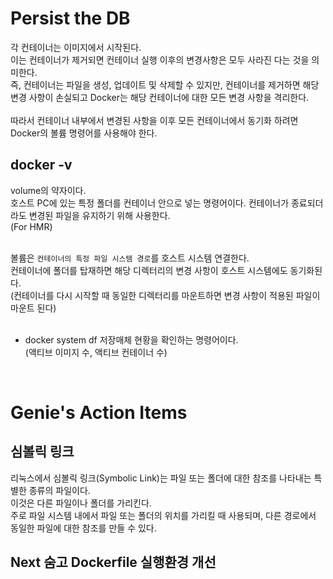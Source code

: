 # Persist the DB

각 컨테이너는 이미지에서 시작된다.<br/>
이는 컨테이너가 제거되면 컨테이너 실행 이후의 변경사항은 모두 사라진 다는 것을 의미한다.<br/>
즉, 컨테이너는 파일을 생성, 업데이트 및 삭제할 수 있지만, 컨테이너를 제거하면 해당 변경 사항이 손실되고 Docker는 해당 컨테이너에 대한 모든 변경 사항을 격리한다.<br/>
<br/>
따라서 컨테이너 내부에서 변경된 사항을 이후 모든 컨테이너에서 동기화 하려면 Docker의 볼륨 명령어를 사용해야 한다.

## docker -v

volume의 약자이다.<br/>
호스트 PC에 있는 특정 폴더를 컨테이너 안으로 넣는 명령어이다.
컨테이너가 종료되더라도 변경된 파일을 유지하기 위해 사용한다.<br/>
(For HMR)<br/>
<br/>

볼륨은 `컨테이너의 특정 파일 시스템 경로`를 호스트 시스템 연결한다. <br/>
컨테이너에 폴더를 탑재하면 해당 디렉터리의 변경 사항이 호스트 시스템에도 동기화된다.<br/>
(컨테이너를 다시 시작할 때 동일한 디렉터리를 마운트하면 변경 사항이 적용된 파일이 마운트 된다)<br/>
<br/>

- docker system df
  저장매체 현황을 확인하는 명령어이다.<br/>
  (액티브 이미지 수, 액티브 컨테이너 수)

<br/>

# Genie's Action Items

## 심볼릭 링크

리눅스에서 심볼릭 링크(Symbolic Link)는 파일 또는 폴더에 대한 참조를 나타내는 특별한 종류의 파일이다.<br/>
이것은 다른 파일이나 폴더를 가리킨다.<br/>
주로 파일 시스템 내에서 파일 또는 폴더의 위치를 가리킬 때 사용되며, 다른 경로에서 동일한 파일에 대한 참조를 만들 수 있다.

## Next 숨고 Dockerfile 실행환경 개선
